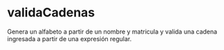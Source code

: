 # validaCadenas
Genera un alfabeto a partir de un nombre y matricula y valida una cadena ingresada a partir de una expresión regular.
